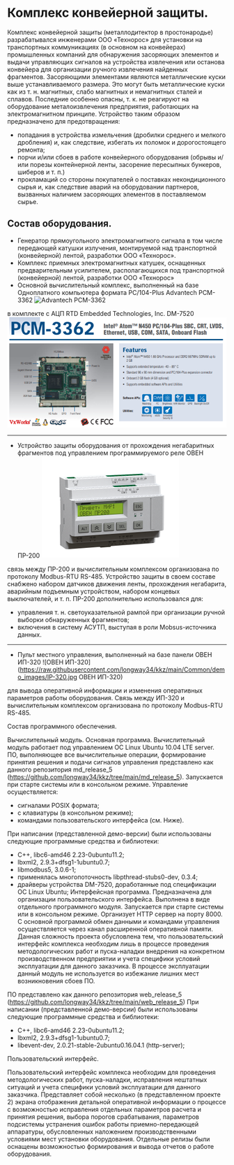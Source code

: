 # Комплекс конвейерной защиты.

Комплекс конвейерной защиты (металлодитектор в простонародье) разрабатывался инженерами ООО «Технорос» для установки на транспортных коммуникациях (в основном на конвейерах) промышленных компаний для обнаружения засоряющих элементов и выдачи управляющих сигналов на устройства извлечения или останова конвейера для организации ручного извлечения найденных фрагментов.
Засоряющими элементами являются металлические куски выше устанавливаемого размера. Это могут быть металлические куски как из т. н. магнитных, слабо магнитных и немагнитных сталей и сплавов. Последние особенно опасны, т. к. не реагируют на оборудование металоизвлечения предприятия, работающих на электромагнитном принципе.
Устройство таким образом предназначено для предотвращения:
* попадания в устройства измельчения (дробилки среднего и мелкого дробления) и, как следствие, избегать их поломок и дорогостоящего ремонта;
* порчи и/или сбоев в работе конвейерного оборудования (обрывы и/или порезы контейнерной ленты, засорение пересыпных бункеров, шиберов и т. п.)
* прокламаций со стороны покупателей о поставках некондиционного сырья и, как следствие аварий на оборудовании партнеров, вызванных наличием засоряющих элементов в поставляемом сырье.

## Состав оборудования.

* Генератор прямоугольного электромагнитного сигнала в том числе передающей катушки излучения, монтируемой над транспортной (конвейерной) лентой, разработки ООО «Технорос».
* Комплекс приемных электромагнитных катушек, оснащенных предварительным усилителем, располагающихся под транспортной (конвейерной) лентой, разработки ООО «Технорос»
* Основной вычислительный комплекс, выполненный на базе Одноплатного компьютера формата PC/104-Plus Advantech PCM-3362
![Advantech PCM-3362](https://raw.githubusercontent.com/longway34/kkz/main/Common/demo_images/DM-7520.pngб "Advantech PCM-3362")

в комплекте с АЦП RTD Embedded Technologies, Inc. DM-7520
![RTD Embedded Technologies, Inc. DM-7520](https://raw.githubusercontent.com/longway34/kkz/main/Common/demo_images/PCM-3362.png "RTD Embedded Technologies, Inc. DM-7520")

---

* Устройство защиты оборудования от прохождения негабаритных фрагментов под управлением программируемого реле ОВЕН ПР-200
![ОВЕН ПР-200](https://raw.githubusercontent.com/longway34/kkz/main/Common/demo_images/PR-200.png "ОВЕН ПР-200")

связь между ПР-200 и вычислительным комплексом организована по протоколу Modbus-RTU RS-485. Устройство защиты в своем составе снабжено набором датчиков движения ленты, прохождения негабарита, аварийным подъемным устройством, набором концевых выключателей, и т. п. ПР-200 дополнительно использовался для:
* управления т. н. светоуказательной рампой при организации ручной выборки обнаруженных фрагментов;
* включения в систему АСУТП, выступая в роли Mobsus-источника данных.

---

* Пульт местного управления, выполненный на базе панели ОВЕН ИП-320
![ОВЕН ИП-320](https://raw.githubusercontent.com/longway34/kkz/main/Common/demo_images/IP-320.jpg ОВЕН ИП-320)

для вывода оперативной информации и изменения оперативных параметров работы оборудования. Связь между ИП-320 и вычислительным комплексом организована по протоколу Modbus-RTU RS-485.

Состав программного обеспечения.

Вычислительный модуль. 
Основная программа.
Вычислительный модуль работает под управлением ОС Linux Ubuntu 10.04 LTE server.
ПО, выполняющее все вычислительные операции, формирование принятия решения и подачи сигналов управления представлено как данного репозитория md_release_5 (https://github.com/longway34/kkz/tree/main/md_release_5). Запускается при старте системы или в консольном режиме. Управление осуществляется:
* сигналами POSIX формата;
* с клавиатуры (в консольном режиме);
* командами пользовательского интерфейса (см. Ниже).
 
При написании (представленной демо-версии) были использованы следующие программные средства и библиотеки:
* С++, libc6-amd46 2.23-0ubuntu11.2;
* lbxml2, 2.9.3+dfsg1-1ubuntu0.7;
* libmodbus5, 3.0.6-1;
* применялась многопоточность libpthread-stubs0-dev, 0.3.4;
* драйверы устройства DM-7520, доработанные под спецификации ОС Linux Ubuntu;
Интерфейсная программа.
Предназначена для организации пользовательского интерфейса. Выполнена в виде отдельного программного модуля. Запускается при старте системы или в консольном режиме.  Организует HTTP сервер на порту 8000. С основной программой обмен данными и командами управления осуществляется через канал расширенной оперативной памяти. Данная сложность проекта обусловлена тем, что пользовательский интерфейс комплекса необходим лишь в процессе проведения методологических работ и пуска-наладки внедрения на конкретном производственном предприятии и учета специфики условий эксплуатации для  данного заказчика. В процессе эксплуатации данный модуль не используется во избежание лишних мест возникновения сбоев ПО.

ПО представлено как данного репозитория web_release_5 (https://github.com/longway34/kkz/tree/main/web_release_5)
При написании (представленной демо-версии) были использованы следующие программные средства и библиотеки:
* С++, libc6-amd46 2.23-0ubuntu11.2;
* lbxml2, 2.9.3+dfsg1-1ubuntu0.7;
* libevent-dev, 2.0.21-stable-2ubuntu0.16.04.1 (http-server);

Пользовательский интерфейс.

Пользовательский интерфейс комплекса необходим для проведения методологических работ, пуска-наладки, исправления нештатных ситуаций и учета специфики условий эксплуатации для  данного заказчика. Представляет собой несколько (в представленном проекте 2) экрана отображения детальной оперативной информации о процессе с возможностью исправления отдельных параметров расчета и принятия решения, выбора порогов срабатывания, параметров подсистемы устранения ошибок работы приемно-передающей аппаратуры, обусловленных наложением производственными условиями мест установки оборудования. Отдельные релизы были оснащены возможностью формирования и вывода отчетов о работе оборудования.
